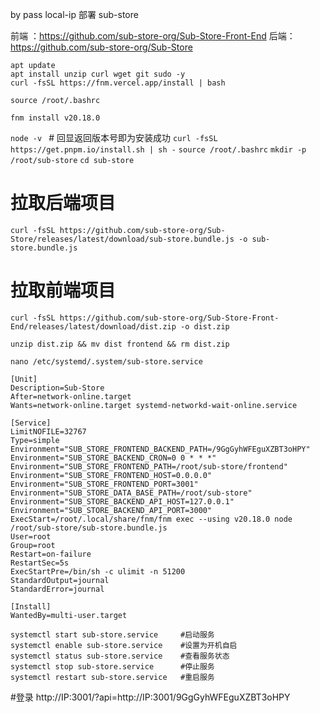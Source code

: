 by pass local-ip
部署 sub-store

前端 ：https://github.com/sub-store-org/Sub-Store-Front-End
后端：https://github.com/sub-store-org/Sub-Store

```
apt update
apt install unzip curl wget git sudo -y
curl -fsSL https://fnm.vercel.app/install | bash
```
```
source /root/.bashrc
```
```
fnm install v20.18.0
```

`node -v `  # 回显返回版本号即为安装成功
`curl -fsSL https://get.pnpm.io/install.sh | sh -`
`source /root/.bashrc`
`mkdir -p /root/sub-store`
`cd sub-store`
# 拉取后端项目
`curl -fsSL https://github.com/sub-store-org/Sub-Store/releases/latest/download/sub-store.bundle.js -o sub-store.bundle.js`
 
# 拉取前端项目
`curl -fsSL https://github.com/sub-store-org/Sub-Store-Front-End/releases/latest/download/dist.zip -o dist.zip`

`unzip dist.zip && mv dist frontend && rm dist.zip`

`nano /etc/systemd/.system/sub-store.service`
```
[Unit]
Description=Sub-Store
After=network-online.target
Wants=network-online.target systemd-networkd-wait-online.service
 
[Service]
LimitNOFILE=32767
Type=simple
Environment="SUB_STORE_FRONTEND_BACKEND_PATH=/9GgGyhWFEguXZBT3oHPY"
Environment="SUB_STORE_BACKEND_CRON=0 0 * * *"
Environment="SUB_STORE_FRONTEND_PATH=/root/sub-store/frontend"
Environment="SUB_STORE_FRONTEND_HOST=0.0.0.0"
Environment="SUB_STORE_FRONTEND_PORT=3001"
Environment="SUB_STORE_DATA_BASE_PATH=/root/sub-store"
Environment="SUB_STORE_BACKEND_API_HOST=127.0.0.1"
Environment="SUB_STORE_BACKEND_API_PORT=3000"
ExecStart=/root/.local/share/fnm/fnm exec --using v20.18.0 node /root/sub-store/sub-store.bundle.js
User=root
Group=root
Restart=on-failure
RestartSec=5s
ExecStartPre=/bin/sh -c ulimit -n 51200
StandardOutput=journal
StandardError=journal
 
[Install]
WantedBy=multi-user.target

systemctl start sub-store.service     #启动服务
systemctl enable sub-store.service    #设置为开机自启
systemctl status sub-store.service    #查看服务状态
systemctl stop sub-store.service      #停止服务
systemctl restart sub-store.service   #重启服务
```
#登录 http://IP:3001/?api=http://IP:3001/9GgGyhWFEguXZBT3oHPY 

